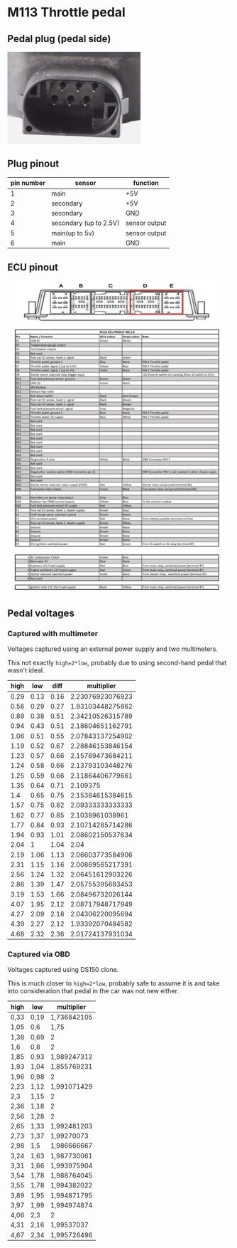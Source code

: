 # M113 Throttle pedal

## Pedal plug (pedal side)

![pedal plug picture](./m113-thottle-pedal-plug.png)

## Plug pinout

| pin number | sensor                 | function      |
|------------|------------------------|---------------|
| 1          | main                   | +5V           |
| 2          | secondary              | +5V           |
| 3          | secondary              | GND           |
| 4          | secondary (up to 2.5V) | sensor output |
| 5          | main(up to 5v)         | sensor output |
| 6          | main                   | GND           |

## ECU pinout

![ecu pinout](./m113-ecu-pinout.jpeg)

## Pedal voltages

### Captured with multimeter

Voltages captured using an external power supply and two multimeters.

This not exactly `high=2*low`, probably due to using second-hand pedal that wasn't ideal.

| high | low  | diff | multiplier       |
|------|------|------|------------------|
| 0.29 | 0.13 | 0.16 | 2.23076923076923 |
| 0.56 | 0.29 | 0.27 | 1.93103448275862 |
| 0.89 | 0.38 | 0.51 | 2.34210526315789 |
| 0.94 | 0.43 | 0.51 | 2.18604651162791 |
| 1.06 | 0.51 | 0.55 | 2.07843137254902 |
| 1.19 | 0.52 | 0.67 | 2.28846153846154 |
| 1.23 | 0.57 | 0.66 | 2.15789473684211 |
| 1.24 | 0.58 | 0.66 | 2.13793103448276 |
| 1.25 | 0.59 | 0.66 | 2.11864406779661 |
| 1.35 | 0.64 | 0.71 | 2.109375         |
| 1.4  | 0.65 | 0.75 | 2.15384615384615 |
| 1.57 | 0.75 | 0.82 | 2.09333333333333 |
| 1.62 | 0.77 | 0.85 | 2.1038961038961  |
| 1.77 | 0.84 | 0.93 | 2.10714285714286 |
| 1.94 | 0.93 | 1.01 | 2.08602150537634 |
| 2.04 | 1    | 1.04 | 2.04             |
| 2.19 | 1.06 | 1.13 | 2.06603773584906 |
| 2.31 | 1.15 | 1.16 | 2.00869565217391 |
| 2.56 | 1.24 | 1.32 | 2.06451612903226 |
| 2.86 | 1.39 | 1.47 | 2.05755395683453 |
| 3.19 | 1.53 | 1.66 | 2.08496732026144 |
| 4.07 | 1.95 | 2.12 | 2.08717948717949 |
| 4.27 | 2.09 | 2.18 | 2.04306220095694 |
| 4.39 | 2.27 | 2.12 | 1.93392070484582 |
| 4.68 | 2.32 | 2.36 | 2.01724137931034 |

### Captured via OBD

Voltages captured using DS150 clone.

This is much closer to `high=2*low`, probably safe to assume it is and take into consideration that pedal in the car was
not new either.

| high | low  | multiplier  |
| ---- | ---- | ----------- |
| 0,33 | 0,19 | 1,736842105 |
| 1,05 | 0,6  | 1,75        |
| 1,38 | 0,69 | 2           |
| 1,6  | 0,8  | 2           |
| 1,85 | 0,93 | 1,989247312 |
| 1,93 | 1,04 | 1,855769231 |
| 1,96 | 0,98 | 2           |
| 2,23 | 1,12 | 1,991071429 |
| 2,3  | 1,15 | 2           |
| 2,36 | 1,18 | 2           |
| 2,56 | 1,28 | 2           |
| 2,65 | 1,33 | 1,992481203 |
| 2,73 | 1,37 | 1,99270073  |
| 2,98 | 1,5  | 1,986666667 |
| 3,24 | 1,63 | 1,987730061 |
| 3,31 | 1,66 | 1,993975904 |
| 3,54 | 1,78 | 1,988764045 |
| 3,55 | 1,78 | 1,994382022 |
| 3,89 | 1,95 | 1,994871795 |
| 3,97 | 1,99 | 1,994974874 |
| 4,06 | 2,3  | 2           |
| 4,31 | 2,16 | 1,99537037  |
| 4,67 | 2,34 | 1,995726496 |










